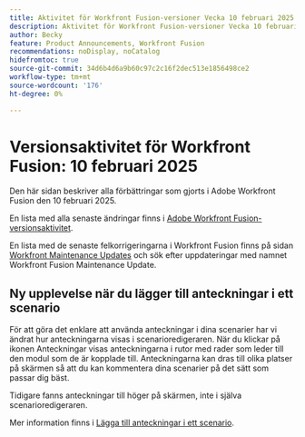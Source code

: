 ```yaml
---
title: Aktivitet för Workfront Fusion-versioner Vecka 10 februari 2025
description: Aktivitet för Workfront Fusion-versioner Vecka 10 februari 2025
author: Becky
feature: Product Announcements, Workfront Fusion
recommendations: noDisplay, noCatalog
hidefromtoc: true
source-git-commit: 34d6b4d6a9b60c97c2c16f2dec513e1856498ce2
workflow-type: tm+mt
source-wordcount: '176'
ht-degree: 0%

---
```


# Versionsaktivitet för Workfront Fusion: 10 februari 2025

Den här sidan beskriver alla förbättringar som gjorts i Adobe Workfront Fusion den 10 februari 2025.

En lista med alla senaste ändringar finns i [Adobe Workfront Fusion-versionsaktivitet](/help/workfront-fusion/fusion-product-releases/fusion-release-activity.md).

En lista med de senaste felkorrigeringarna i Workfront Fusion finns på sidan [Workfront Maintenance Updates](https://experienceleague.adobe.com/en/docs/workfront-known-issues/releases/current-updates) och sök efter uppdateringar med namnet Workfront Fusion Maintenance Update.

## Ny upplevelse när du lägger till anteckningar i ett scenario

För att göra det enklare att använda anteckningar i dina scenarier har vi ändrat hur anteckningarna visas i scenarioredigeraren. När du klickar på ikonen Anteckningar visas anteckningarna i rutor med rader som leder till den modul som de är kopplade till. Anteckningarna kan dras till olika platser på skärmen så att du kan kommentera dina scenarier på det sätt som passar dig bäst.

Tidigare fanns anteckningar till höger på skärmen, inte i själva scenarioredigeraren.

Mer information finns i [Lägga till anteckningar i ett scenario](/help/workfront-fusion/create-scenarios/config-scenarios-settings/add-notes-to-scenario.md).

